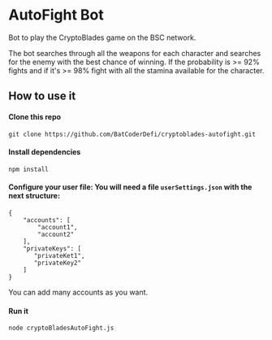 # AutoFight Bot
Bot to play the CryptoBlades game on the BSC network.

The bot searches through all the weapons for each character and searches for the enemy with the best chance of winning.
If the probability is >= 92% fights and if it's >= 98% fight with all the stamina available for the character.

## How to use it
#### Clone this repo
```
git clone https://github.com/BatCoderDefi/cryptoblades-autofight.git
```
#### Install dependencies
```
npm install
```
#### Configure your user file: You will need a file `userSettings.json` with the next structure:
```
{
    "accounts": [
        "account1",
        "account2"
    ],
    "privateKeys": [
       "privateKet1",
       "privateKey2"
    ]
}
```
You can add many accounts as you want.
#### Run it
```
node cryptoBladesAutoFight.js
```
